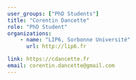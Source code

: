 ```yaml
---
user_groups: ["PhD Students"]
title: "Corentin Dancette"
role: "PhD Student"
organizations: 
    - name: "LIP6, Sorbonne Université"
      url: http://lip6.fr

link: https://cdancette.fr
email: corentin.dancette@gmail.com
---
```

